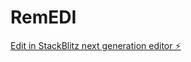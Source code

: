 # RemEDI

[Edit in StackBlitz next generation editor ⚡️](https://stackblitz.com/~/github.com/smackfunyc/RemEDI)